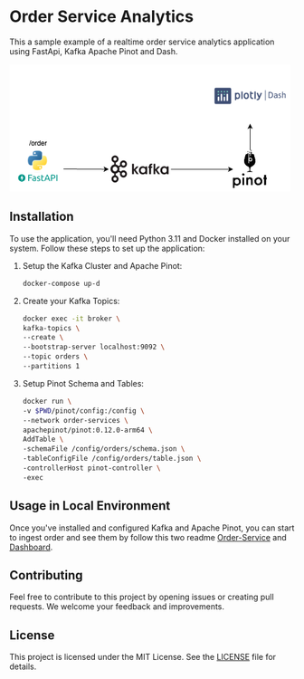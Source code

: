 # Order Service Analytics
This a sample example of a realtime order service analytics application using FastApi, Kafka Apache Pinot and Dash.

![Order Service Analytics](/docs/images/order-service-analytics.png)

## Installation

To use the application, you'll need Python 3.11 and Docker installed on your system. Follow these steps to set up the application:

1. Setup the Kafka Cluster and Apache Pinot:

   ```bash
   docker-compose up-d
   ```

2. Create your Kafka Topics:
    ```bash
    docker exec -it broker \
    kafka-topics \ 
    --create \
    --bootstrap-server localhost:9092 \
    --topic orders \
    --partitions 1
    ```
3. Setup Pinot Schema and Tables:
    ```bash
    docker run \
    -v $PWD/pinot/config:/config \
    --network order-services \
    apachepinot/pinot:0.12.0-arm64 \
    AddTable \
    -schemaFile /config/orders/schema.json \
    -tableConfigFile /config/orders/table.json \
    -controllerHost pinot-controller \
    -exec
    ```
## Usage in Local Environment

Once you've installed and configured Kafka and Apache Pinot, you can start to ingest order and see them by follow this two readme [Order-Service](/order-service/README.md) and [Dashboard](/dashboard/README.md).


## Contributing

Feel free to contribute to this project by opening issues or creating pull requests. We welcome your feedback and improvements.

## License

This project is licensed under the MIT License. See the [LICENSE](../LICENSE) file for details.